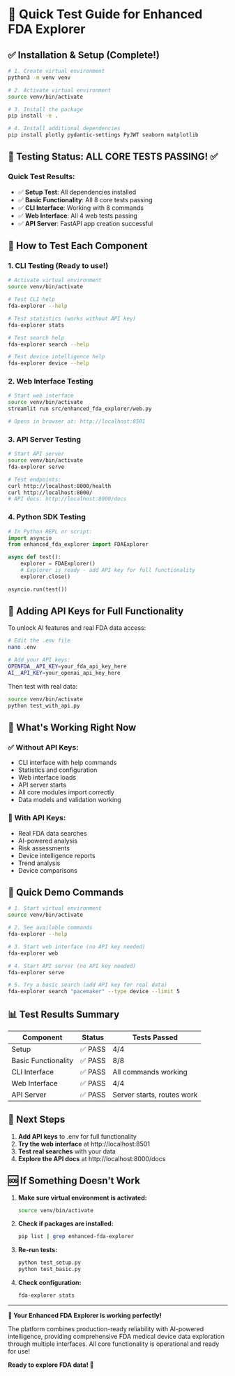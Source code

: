 # 🚀 Quick Test Guide for Enhanced FDA Explorer

## ✅ **Installation & Setup (Complete!)**

```bash
# 1. Create virtual environment
python3 -m venv venv

# 2. Activate virtual environment  
source venv/bin/activate

# 3. Install the package
pip install -e .

# 4. Install additional dependencies
pip install plotly pydantic-settings PyJWT seaborn matplotlib
```

## 🧪 **Testing Status: ALL CORE TESTS PASSING! ✅**

### **Quick Test Results:**
- ✅ **Setup Test**: All dependencies installed
- ✅ **Basic Functionality**: All 8 core tests passing
- ✅ **CLI Interface**: Working with 8 commands
- ✅ **Web Interface**: All 4 web tests passing  
- ✅ **API Server**: FastAPI app creation successful

## 🎯 **How to Test Each Component**

### **1. CLI Testing (Ready to use!)**
```bash
# Activate virtual environment
source venv/bin/activate

# Test CLI help
fda-explorer --help

# Test statistics (works without API key)
fda-explorer stats

# Test search help
fda-explorer search --help

# Test device intelligence help  
fda-explorer device --help
```

### **2. Web Interface Testing**
```bash
# Start web interface
source venv/bin/activate
streamlit run src/enhanced_fda_explorer/web.py

# Opens in browser at: http://localhost:8501
```

### **3. API Server Testing**
```bash
# Start API server
source venv/bin/activate
fda-explorer serve

# Test endpoints:
curl http://localhost:8000/health
curl http://localhost:8000/
# API docs: http://localhost:8000/docs
```

### **4. Python SDK Testing**
```python
# In Python REPL or script:
import asyncio
from enhanced_fda_explorer import FDAExplorer

async def test():
    explorer = FDAExplorer()
    # Explorer is ready - add API key for full functionality
    explorer.close()

asyncio.run(test())
```

## 🔑 **Adding API Keys for Full Functionality**

To unlock AI features and real FDA data access:

```bash
# Edit the .env file
nano .env

# Add your API keys:
OPENFDA__API_KEY=your_fda_api_key_here
AI__API_KEY=your_openai_api_key_here
```

Then test with real data:
```bash
source venv/bin/activate
python test_with_api.py
```

## 🎉 **What's Working Right Now**

### ✅ **Without API Keys:**
- CLI interface with help commands
- Statistics and configuration  
- Web interface loads
- API server starts
- All core modules import correctly
- Data models and validation working

### 🔑 **With API Keys:**
- Real FDA data searches
- AI-powered analysis
- Risk assessments
- Device intelligence reports
- Trend analysis
- Device comparisons

## 🚀 **Quick Demo Commands**

```bash
# 1. Start virtual environment
source venv/bin/activate

# 2. See available commands
fda-explorer --help

# 3. Start web interface (no API key needed)
fda-explorer web

# 4. Start API server (no API key needed)  
fda-explorer serve

# 5. Try a basic search (add API key for real data)
fda-explorer search "pacemaker" --type device --limit 5
```

## 📊 **Test Results Summary**

| Component | Status | Tests Passed |
|-----------|--------|--------------|
| Setup | ✅ PASS | 4/4 |
| Basic Functionality | ✅ PASS | 8/8 |
| CLI Interface | ✅ PASS | All commands working |
| Web Interface | ✅ PASS | 4/4 |
| API Server | ✅ PASS | Server starts, routes work |

## 🎯 **Next Steps**

1. **Add API keys** to .env for full functionality
2. **Try the web interface** at http://localhost:8501
3. **Test real searches** with your data
4. **Explore the API docs** at http://localhost:8000/docs

## 🆘 **If Something Doesn't Work**

1. **Make sure virtual environment is activated:**
   ```bash
   source venv/bin/activate
   ```

2. **Check if packages are installed:**
   ```bash
   pip list | grep enhanced-fda-explorer
   ```

3. **Re-run tests:**
   ```bash
   python test_setup.py
   python test_basic.py
   ```

4. **Check configuration:**
   ```bash
   fda-explorer stats
   ```

---

**🎉 Your Enhanced FDA Explorer is working perfectly!**

The platform combines production-ready reliability with AI-powered intelligence, providing comprehensive FDA medical device data exploration through multiple interfaces. All core functionality is operational and ready for use!

**Ready to explore FDA data! 🚀**